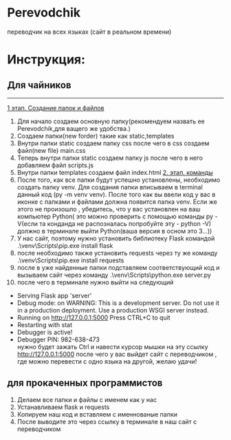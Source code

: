 # Perevodchik
переводчик на всех языках (сайт в реальном времени)
# Инструкция:
## Для чайников 
****************
<u>1 этап. Создание папок и файлов</u>
1. Для начало создаем основную папку(рекомендуем назвать ее Perevodchik,для ващего же удобства.)
2. Создаем папки(new forder) такие как static,templates
3. Внутри папки static создаем папку css после чего в css создаем файл(new file) main.css
4. Теперь внутри папки static создаем папку js после чего в него добавляем файл scripts.js
5. Внутри папки templates создаем файл index.html
<u>2. этап. команды</u> 
1. После того, как все папки будут успешно установлены, необходимо создать папку venv. Для создания папки вписываем в terminal данный код (py -m venv venv). После того как вы ввели код у вас в иконке с папками и файлами должна появится папка venv. Если же этого не произошло , убедитесь, что у вас установлен на ваш компьютер Python( это можно проверить с помощью команды py -V(если та конданда не распозналась попробуйте эту - python -V) должно в терминале выйти Python(ваша версия в осном это 3...)) 
2. У нас сайт, поэтому нужно установить библиотеку Flask командой .\venv\Scripts\pip.exe install flask
3. после необходимо также установить requests через ту же команду .\venv\Scripts\pip.exe install requests
4. после в уже найденные папки подставляем соответствующий код и вызываем сайт через команду .\venv\Scripts\python.exe server.py
5. после чего в терминале нужно выйти на следующий
 * Serving Flask app 'server'
 * Debug mode: on
WARNING: This is a development server. Do not use it in a production deployment. Use a production WSGI server instead.
 * Running on http://127.0.0.1:5000
Press CTRL+C to quit
 * Restarting with stat
 * Debugger is active!
 * Debugger PIN: 982-638-473   
нужно будет зажать Ctrl и навести курсор мышки на эту ссылку http://127.0.0.1:5000 после чего у вас выйдет сайт с переводчиком , где можно перевести с одно языка на другой, желаю удачи!
## для прокаченных прoграммистов
1. Делаем все папки и файлы с именем как у нас
2. Устанавливаем flask и requests
3. Копируем наш код и вставляем с именнованые папки
4. После выводите это через ссылку в терминале в наш сайт с переводчиком
